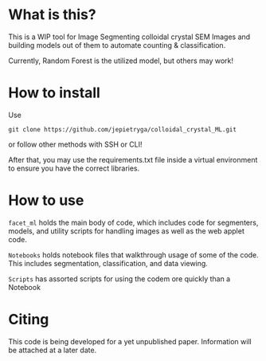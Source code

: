 # What is this?
This is a WIP tool for Image Segmenting colloidal crystal SEM Images and building models out of them to automate counting & classification.

Currently, Random Forest is the utilized model, but others may work!

# How to install
Use 
```
git clone https://github.com/jepietryga/colloidal_crystal_ML.git
```

or follow other methods with SSH or CLI!

After that, you may use the requirements.txt file inside a virtual environment to ensure you have the correct libraries.


# How to use

`facet_ml` holds the main body of code, which includes code for segmenters, models, and utility scripts for handling images as well as the web applet code.

`Notebooks` holds notebook files that walkthrough usage of some of the code. This includes segmentation, classification, and data viewing.

`Scripts` has assorted scripts for using the codem ore quickly than a Notebook

# Citing
This code is being developed for a yet unpublished paper. Information will be attached at a later date.